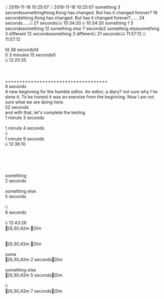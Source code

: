 ⌷   2019-11-18 10:25:07  ⌷   2019-11-18 10:25:07  something  3 secondssomethingHong Kong has changed. But has it changed forever?  18 secondsHong Kong has changed. But has it changed forever?......  24 seconds......⌹  27 seconds⌹⌸               10:34:20  ⌸               10:34:20  something 1  3 secondssomething 12 something else  7 seconds2 something elsesomething 3 different  12 secondssomething 3 different⌹  21 seconds⌹⌸               11:57:12  ⌸               11:57:12<br/>  <br/>fd  38 secondsfd<br/>0 3 minutes 15 seconds0<br/>⌸               12:25:35<br>  <br/><br>  <br/>++++++++++++++++++++++++++++++++++++<br>  9 seconds<br/>A new beginning for the humble editor. An editor, a diary? not sure why I've done it. To be honest it was an exersise from the beginning. Now I am not sure what we are doing here.<br>  52 seconds<br/>and with that, let's complete the testing<br> 1 minute 3 seconds<br/><br> 1 minute 4 seconds<br/>⌹<br> 1 minute 9 seconds<br/>⌸               12:36:10<br>      <br/><br/><br>      <br/><br/>something<br>      2 seconds<br/><br/>something else<br>      5 seconds<br/><br/>⌹<br>      8 seconds<br/><br/>⌸               12:43:26<br>    [6;30;42m  [0m<br/><br/><br>    [6;30;42m  [0m<br/><br/>some<br>    [6;30;42m  2 seconds[0m<br/><br/>something else<br>    [6;30;42m  5 seconds[0m<br/><br/>⌹<br>    [6;30;42m  7 seconds[0m<br/><br/>